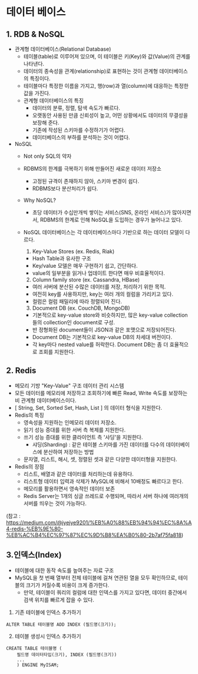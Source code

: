 # 데이터 베이스

## 1. RDB & NoSQL
* 관계형 데이터베이스(Relational Database)
  * 테이블(table)로 이루어져 있으며, 이 테이블은 키(Key)와 값(Value)의 관계를 나타낸다.  
  * 데이터의 종속성을 관계(relationship)로 표현하는 것이 관계형 데이터베이스의 특징이다.
  * 테이블마다 특정한 이름을 가지고, 행(row)과 열(column)에 대응하는 특정한 값을 가진다.
  * 관계형 데이터베이스의 특징
    * 데이터의 분류, 정렬, 탐색 속도가 빠르다.
    * 오랫동안 사용된 만큼 신뢰성이 높고, 어떤 상황에서도 데이터의 무결성을 보장해 준다.
    * 기존에 작성된 스키마를 수정하기가 어렵다.
    * 데이터베이스의 부하를 분석하는 것이 어렵다.
* NoSQL
  * Not only SQL의 약자
  * RDBMS의 한계를 극복하기 위해 만들어진 새로운 데이터 저장소
    * 고정된 규격이 존재하지 않아, 스키마 변경이 쉽다.
    * RDBMS보다 분산처리가 쉽다.
  * Why NoSQL?
    * 초당 데이터가 수십만개씩 쌓이는 서비스(SNS, 온라인 서비스)가 많아지면서, RDBMS의 한계로 인해 NoSQL을 도입하는 경우가 늘어나고 있다.
  * NoSQL 데이터베이스는 각 데이터베이스마다 기반으로 하는 데이터 모델이 다르다.
    1. Key-Value Stores (ex. Redis, Riak)
    * Hash Table과 유사한 구조
    * Key/value 모델은 매우 구현하기 쉽고, 간단하다.
    * value의 일부분을 읽거나 업데이트 한다면 매우 비효율적이다.
      
    2. Column family store (ex. Cassandra, HBase)
    * 여러 서버에 분산된 수많은 데이터를 저장, 처리하기 위한 목적.
    * 여전히 key를 사용하지만, key는 여러 개의 컬럼을 가리키고 있다. 
    * 컬럼은 컬럼 패밀리에 따라 정렬되어 진다.
    
    3. Document DB (ex. CouchDB, MongoDB)
    * 기본적으로 key-value store와 비슷하지만, 많은 key-value collection들의 collection인 document로 구성.
    * 반 정형화된 document들이 JSON과 같은 포맷으로 저장되어진다.
    * Document DB는 기본적으로 key-value DB의 차세대 버전이다.
    * 각 key마다 nested value를 허락한다. Document DB는 좀 더 효율적으로 조회를 지원한다.
  
## 2. Redis
* 메모리 기방 "Key-Value" 구조 데이터 관리 시스템
* 모든 데이터를 메모리에 저장하고 조회하기에 빠른 Read, Write 속도를 보장하는 비 관계형 데이터베이스이다.
* [ String, Set, Sorted Set, Hash, List ] 의 데이터 형식을 지원한다.
* Redis의 특징
  * 영속성을 지원하는 인메모리 데이터 저장소.
  * 읽기 성능 증대를 위한 서버 측 복제를 지원한다.
  * 쓰기 성능 증대를 위한 클라이언트 측 '샤딩'을 지원한다.
    * 샤딩(Sharding) : 같은 테이블 스키마를 가진 데이터를 다수의 데이터베이스에 분산하여 저장하는 방법
  * 문자열, 리스트, 해시, 셋, 정렬된 셋과 같은 다양한 데이터형을 지원한다.
* Redis의 장점
  * 리스트, 배열과 같은 데이터를 처리하는데 유용하다.
  * 리스트형 데이터 입력과 삭제가 MySQL에 비해서 10배정도 빠르다고 한다.
  * 메모리를 활용하면서 영속적인 데이터 보존
  * Redis Server는 1개의 싱글 쓰레드로 수행되며, 따라서 서버 하나에 여러개의 서버를 띄우는 것이 가능하다.

(참고 : https://medium.com/@jyejye9201/%EB%A0%88%EB%94%94%EC%8A%A4-redis-%EB%9E%80-%EB%AC%B4%EC%97%87%EC%9D%B8%EA%B0%80-2b7af75fa818)

## 3.인덱스(Index)
* 테이블에 대한 동작 속도를 높여주는 자료 구조
* MySQL을 첫 번째 열부터 전체 테이블에 걸쳐 연관된 열을 모두 확인하므로, 테이블의 크기가 커질수록 비용이 크게 증가한다.
  * 만약, 테이블이 쿼리의 컬럼에 대한 인덱스를 가지고 있다면, 데이터 중간에서 검색 위치를 빠르게 잡을 수 있다.

1. 기존 테이블에 인덱스 추가하기
```
ALTER TABLE 테이블명 ADD INDEX (필드명(크기));
```
2. 테이블 생성시 인덱스 추가하기
```
CREATE TABLE 테이블명 (
    필드명 데이터타입(크기), INDEX (필드명(크기))
    ...
    ) ENGINE MyISAM;
```
